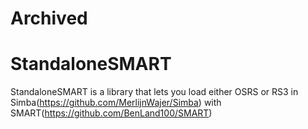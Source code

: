 # Archived
StandaloneSMART
===============

StandaloneSMART is a library that lets you load either OSRS or RS3 in Simba(https://github.com/MerlijnWajer/Simba) with SMART(https://github.com/BenLand100/SMART)
